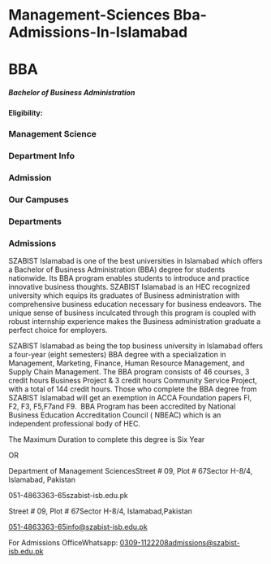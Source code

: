 # Management-Sciences Bba-Admissions-In-Islamabad

# BBA

##### Bachelor of Business Administration

#### Eligibility:

### Management Science

### Department Info

### Admission

### Our Campuses

### Departments

### Admissions

SZABIST Islamabad is one of the best universities in Islamabad which offers a Bachelor of Business Administration (BBA) degree for students nationwide. Its BBA program enables students to introduce and practice innovative business thoughts. SZABIST Islamabad is an HEC recognized university which equips its graduates of Business administration with comprehensive business education necessary for business endeavors. The unique sense of business inculcated through this program is coupled with robust internship experience makes the Business administration graduate a perfect choice for employers.

SZABIST Islamabad as being the top business university in Islamabad offers a four-year (eight semesters) BBA degree with a specialization in Management, Marketing, Finance, Human Resource Management, and Supply Chain Management. The BBA program consists of 46 courses, 3 credit hours Business Project & 3 credit hours Community Service Project, with a total of 144 credit hours. Those who complete the BBA degree from SZABIST Islamabad will get an exemption in ACCA Foundation papers Fl, F2, F3, F5,F7and F9.  BBA Program has been accredited by National Business Education Accreditation Council ( NBEAC) which is an independent professional body of HEC.

The Maximum Duration to complete this degree is Six Year

OR

Department of Management SciencesStreet # 09, Plot # 67Sector H-8/4, Islamabad, Pakistan

051-4863363-65szabist-isb.edu.pk

Street # 09, Plot # 67Sector H-8/4, Islamabad,Pakistan

051-4863363-65info@szabist-isb.edu.pk

For Admissions OfficeWhatsapp: 0309-1122208admissions@szabist-isb.edu.pk

